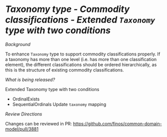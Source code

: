 # _Taxonomy type - Commodity classifications - Extended `Taxonomy` type with two conditions_

_Background_

To enhance `Taxonomy` type to support commodity classifications properly. If a taxonomy has more than one level (i.e. has more than one classification element), the different classifications should be ordered hierarchically, as this is the structure of existing commodity classifications.

_What is being released?_

Extended Taxonomy type with two conditions

- OrdinalExists
- SequentialOrdinals 
  Update `taxonomy` mapping

_Review Directions_

Changes can be reviewed in PR: https://github.com/finos/common-domain-model/pull/3881
